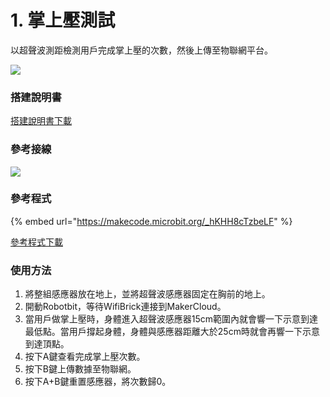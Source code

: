 # 1. 掌上壓測試

以超聲波測距檢測用戶完成掌上壓的次數，然後上傳至物聯網平台。

![](https://kittenbothk.readthedocs.io/en/latest/\_images/pushup.png)

### 搭建說明書

[搭建說明書下載](https://github.com/kittenbothk/kittenbothk/raw/master/Kits/fitness/images/situp.pdf)

### 參考接線

![](https://kittenbothk.readthedocs.io/en/latest/\_images/pushup\_wire.png)

### 參考程式

{% embed url="https://makecode.microbit.org/_hKHH8cTzbeLF" %}

[參考程式下載](https://makecode.microbit.org/\_hKHH8cTzbeLF)

### 使用方法

1. 將整組感應器放在地上，並將超聲波感應器固定在胸前的地上。
2. 開動Robotbit，等待WifiBrick連接到MakerCloud。
3. 當用戶做掌上壓時，身體進入超聲波感應器15cm範圍內就會響一下示意到達最低點。當用戶撐起身體，身體與感應器距離大於25cm時就會再響一下示意到達頂點。
4. 按下A鍵查看完成掌上壓次數。
5. 按下B鍵上傳數據至物聯網。
6. 按下A+B鍵重置感應器，將次數歸0。
